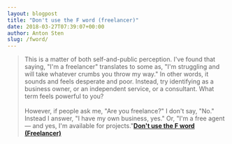 ```yaml
---
layout: blogpost
title: "Don't use the F word (freelancer)"
date: 2018-03-27T07:39:07+00:00
author: Anton Sten
slug: /fword/
---
```


>This is a matter of both self-and-public perception. I've found that saying, "I'm a freelancer" translates to some as, "I'm struggling and will take whatever crumbs you throw my way." In other words, it sounds and feels desperate and poor. Instead, try identifying as a business owner, or an independent service, or a consultant. What term feels powerful to you?
<br /><br />
However, if people ask me, "Are you freelance?" I don't say, "No." Instead I answer, "I have my own business, yes." Or, "I'm a free agent — and yes, I'm available for projects."**[Don't use the F word (Freelancer)](http://www.businessinsider.com/best-tips-for-starting-a-business-2018-3?r=US&IR=T&IR=T)**
